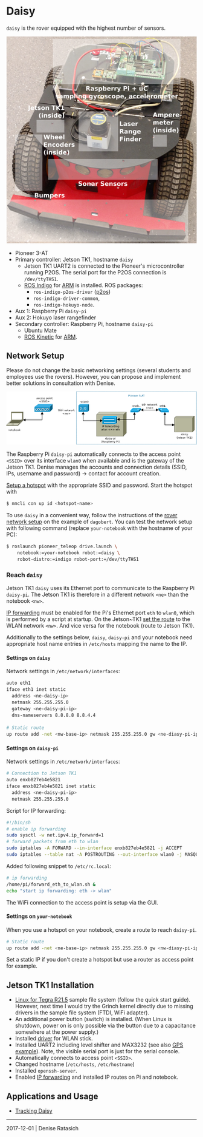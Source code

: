 # Daisy

`daisy` is the rover equipped with the highest number of sensors.

![Pioneer 3-AT daisy.](./daisy.png)

* Pioneer 3-AT
* Primary controller: Jetson TK1, hostname `daisy`
  * Jetson TK1 UART2 is connected to the Pioneer's microcontroller running
    P2OS. The serial port for the P2OS connection is `/dev/ttyTHS1`.
  * [ROS Indigo](http://wiki.ros.org/indigo)
    for [ARM](http://wiki.ros.org/NvidiaJetsonTK1) is installed. ROS packages:
    * `ros-indigo-p2os-driver` ([p2os](http://wiki.ros.org/p2os_driver))
    * `ros-indigo-driver-common`,
    * `ros-indigo-hokuyo-node`.
* Aux 1: Raspberry Pi `daisy-pi`
* Aux 2: Hokuyo laser rangefinder
* Secondary controller: Raspberry Pi, hostname `daisy-pi`
  * Ubuntu Mate
  * [ROS Kinetic](http://wiki.ros.org/kinetic)
    for [ARM](http://wiki.ros.org/Installation/UbuntuARM).


## Network Setup

Please do not change the basic networking settings (several students and
employees use the rovers). However, you can propose and implement better
solutions in consultation with Denise.

![Pioneer 3-AT daisy.](./network.png)

The Raspberry Pi `daisy-pi` automatically connects to the access point `<SSID>`
over its interface `wlan0` when available and is the gateway of the Jetson
TK1. Denise manages the accounts and connection details (SSID, IPs, username
and password) -> contact for account creation.

[Setup a hotspot](https://wiki.ubuntuusers.de/Howto/Hotspot_auf_PC_einrichten/)
with the appropriate SSID and password. Start the hotspot with
```bash
$ nmcli con up id <hotspot-name>
```

To use `daisy` in a convenient way, follow the instructions of
the [rover network setup](../dagobert-network-setup.md) on the example of
`dagobert`. You can test the network setup with following command (replace
`your-notebook` with the hostname of your PC):

```bash
$ roslaunch pioneer_teleop drive.launch \
    notebook:=your-notebook robot:=daisy \
    robot-distro:=indigo robot-port:=/dev/ttyTHS1
```

### Reach `daisy`

Jetson TK1 `daisy` uses its Ethernet port to communicate to the Raspberry Pi
`daisy-pi`. The Jetson TK1 is therefore in a different network `<ne>` than the
notebook `<nw>`.

[IP forwarding](https://gist.github.com/tzermias/5408466) must be enabled for
the Pi's Ethernet port `eth` to `wlan0`, which is performed by a script at
startup. On the
Jetson~TK1 [set the route](http://linux-ip.net/html/tools-route.html) to the
WLAN network `<nw>`. And vice versa for the notebook (route to Jetson TK1).

Additionally to the settings below, `daisy`, `daisy-pi` and your notebook need
appropriate host name entries in `/etc/hosts` mapping the name to the IP.

#### Settings on `daisy`

Network settings in `/etc/network/interfaces`:
```bash
auto eth1
iface eth1 inet static
  address <ne-daisy-ip>
  netmask 255.255.255.0
  gateway <ne-daisy-pi-ip>
  dns-nameservers 8.8.8.8 8.8.4.4

# Static route
up route add -net <nw-base-ip> netmask 255.255.255.0 gw <ne-diasy-pi-ip>
```

#### Settings on `daisy-pi`

Network settings in `/etc/network/interfaces`:
```bash
# Connection to Jetson TK1
auto enxb827eb4e5821
iface enxb827eb4e5821 inet static
  address <ne-daisy-pi-ip>
  netmask 255.255.255.0
```

Script for IP forwarding:
```bash
#!/bin/sh
# enable ip forwarding
sudo sysctl -w net.ipv4.ip_forward=1
# forward packets from eth to wlan
sudo iptables -A FORWARD --in-interface enxb827eb4e5821 -j ACCEPT
sudo iptables --table nat -A POSTROUTING --out-interface wlan0 -j MASQUERADE
```

Added following snippet to `/etc/rc.local`:
```bash
# ip forwarding
/home/pi/forward_eth_to_wlan.sh &
echo "start ip forwarding: eth -> wlan"
```

The WiFi connection to the access point is setup via the GUI.


#### Settings on `your-notebook`

When you use a hotspot on your notebook, create a route to reach `daisy-pi`.
```bash
# Static route
up route add -net <ne-base-ip> netmask 255.255.255.0 gw <nw-diasy-pi-ip>
```

Set a static IP if you don't create a hotspot but use a router as access point
for example.


## Jetson TK1 Installation

* [Linux for Tegra R21.5](https://developer.nvidia.com/linux-tegra-r215) sample
  file system (follow the quick start guide). However, next time I would try
  the Grinch kernel directly due to missing drivers in the sample file system
  (FTDI, WiFi adapter).
* An additional power button (switch) is installed. (When Linux is shutdown,
  power on is only possible via the button due to a capacitance somewhere at
  the power supply.)
* Installed [driver](http://elinux.org/Jetson/Network_Adapters) for WLAN stick.
* Installed UART2 including level shifter and MAX3232 (see
  also
  [GPS example](http://www.jetsonhacks.com/2015/09/03/level-shifting-uart-and-gps-part-2-nvidia-jetson-tk1/)).
  Note, the visible serial port is just for the serial console.
* Automatically connects to access point `<SSID>`.
* Changed hostname (`/etc/hosts`, `/etc/hostname`)
* Installed `openssh-server`.
* Enabled [IP forwarding](https://gist.github.com/tzermias/5408466) and
  installed IP routes on Pi and notebook.


## Applications and Usage

* [Tracking Daisy](optitrack/README.md)


---
2017-12-01 | Denise Ratasich

